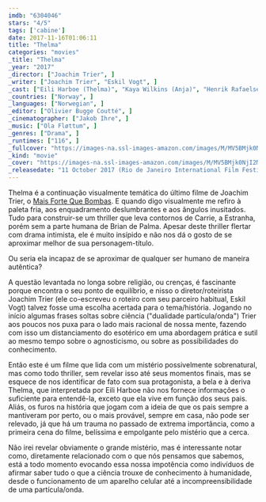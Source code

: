 ```yaml
---
imdb: "6304046"
stars: "4/5"
tags: ['cabine']
date: 2017-11-16T01:06:11
title: "Thelma"
categories: "movies"
_title: "Thelma"
_year: "2017"
_director: ["Joachim Trier", ]
_writer: ["Joachim Trier", "Eskil Vogt", ]
_cast: ["Eili Harboe (Thelma)", "Kaya Wilkins (Anja)", "Henrik Rafaelsen (Trond)", "Ellen Dorrit Petersen (Unni)", "Ludvig Algeback (Little brother)", "Isabel Christine Andreasen (Student)", "Camilla Belsvik (Nurse)", "Lars Berge (Lifeguard)", "Vanessa Borgli (Anja's mother Vilde)", ]
_countries: ["Norway", ]
_languages: ["Norwegian", ]
_editor: ["Olivier Bugge Coutté", ]
_cinematographer: ["Jakob Ihre", ]
_music: ["Ola Fløttum", ]
_genres: ["Drama", ]
_runtimes: ["116", ]
_fullcover: "https://images-na.ssl-images-amazon.com/images/M/MV5BMjk0NjI2MjM1NF5BMl5BanBnXkFtZTgwODc2NjU0MzI@.jpg"
_kind: "movie"
_cover: "https://images-na.ssl-images-amazon.com/images/M/MV5BMjk0NjI2MjM1NF5BMl5BanBnXkFtZTgwODc2NjU0MzI@._V1._SX94_SY140_.jpg"
_releasedate: "11 October 2017 (Rio de Janeiro International Film Festival)"
---
```

Thelma é a continuação visualmente temática do último filme de Joachim Trier, o [Mais Forte Que Bombas](/mais-forte-que-bombas). E quando digo visualmente me refiro à paleta fria, aos enquadramento deslumbrantes e aos ângulos inusitados. Tudo para construir-se um thriller que leva contornos de Carrie, a Estranha, porém sem a parte humana de Brian de Palma. Apesar deste thriller flertar com drama intimista, ele é muito insípido e não nos dá o gosto de se aproximar melhor de sua personagem-título.

Ou seria ela incapaz de se aproximar de qualquer ser humano de maneira autêntica?

A questão levantada no longa sobre religião, ou crenças, é fascinante porque encontra o seu ponto de equilíbrio, e nisso o diretor/roteirista Joachim Trier (ele co-escreveu o roteiro com seu parceiro habitual, Eskil Vogt) talvez fosse uma escolha acertada para o tema/história. Jogando no início algumas frases soltas sobre ciência ("dualidade partícula/onda") Trier aos poucos nos puxa para o lado mais racional de nossa mente, fazendo com isso um distanciamento do esotérico em uma abordagem prática e sutil ao mesmo tempo sobre o agnosticismo, ou sobre as possibilidades do conhecimento.

Então este é um filme que lida com um mistério possivelmente sobrenatural, mas como todo thriller, sem revelar isso até seus momentos finais, mas se esquece de nos identificar de fato com sua protagonista, a bela e à deriva Thelma, que interpretada por Eili Harboe não nos fornece informações o suficiente para entendê-la, exceto que ela vive em função dos seus pais. Aliás, os furos na história que jogam com a ideia de que os pais sempre a mantiveram por perto, ou o mais provável, sempre em casa, não pode ser relevado, já que há um trauma no passado de extrema importância, como a primeira cena do filme, belíssima e empolgante pelo mistério que a cerca.

Não irei revelar obviamente o grande mistério, mas é interessante notar como, diretamente relacionado com o que nós pensamos que sabemos, está a todo momento evocando essa nossa impotência como indivíduos de afirmar saber tudo o que a ciência trouxe de conhecimento à humanidade, desde o funcionamento de um aparelho celular até a incompreensibilidade de uma partícula/onda.
